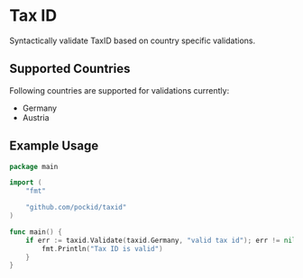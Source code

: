 # Tax ID

Syntactically validate TaxID based on country specific validations.

## Supported Countries

Following countries are supported for validations currently:

- Germany
- Austria

## Example Usage

```go
package main

import (
	"fmt"

	"github.com/pockid/taxid"
)

func main() {
	if err := taxid.Validate(taxid.Germany, "valid tax id"); err != nil {
		fmt.Println("Tax ID is valid")
	}
}
```